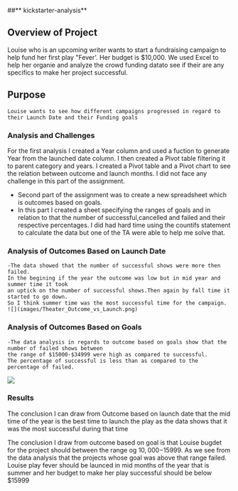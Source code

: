 ##** kickstarter-analysis**
## **Overview of Project**
   
   Louise who is an upcoming writer wants to start a fundraising campaign to help fund her first play "Fever'. Her budget is $10,000. We used Excel to help her 
   organie and analyze the crowd funding datato see if their are any specifics to make her project successful.
   
## **Purpose**

    Louise wants to see how different campaigns progressed in regard to their Launch Date and their Funding goals

### **Analysis and Challenges**
  
   For the first analysis I created a Year column and used a fuction to generate Year from the launched date column.
   I then created a Pivot table filtering it 
   to parent category and years. I created a Pivot table and a Pivot chart to see the relation between outcome and launch months. 
   I did not face any challenge in this part of the assignment.
  - Second part of the assignment was to create a new spreadsheet which is outcomes based on goals. 
  - In this part I created a sheet specifying the ranges of goals and
   in relation to that the number of successful,cancelled and failed and their respective percentages.
   I did had hard time using the countifs statement to calculate the 
   data but one of the TA were able to help me solve that. 

### **Analysis of Outcomes Based on Launch Date**
   
    -The data showed that the number of successful shows were more then failed.
    In the begining if the year the outcome was low but in mid year and summer time it took
    an uptick on the number of successful shows.Then again by fall time it started to go down. 
    So I think summer time was the most successful time for the campaign.
    ![](images/Theater_Outcome_vs_Launch.png)

    

### **Analysis of Outcomes Based on Goals**
   
    -The data analysis in regards to outcome based on goals show that the number of failed shows between 
    the range of $15000-$34999 were high as compared to successful. 
    The percentage of successful is less than as compared to the percentage of failed.
   ![](images/Outcome_vs_Goals.png)

   


### **Results**

 The conclusion I can draw from Outcome based on launch date that the mid time of the year is the best time to launch the play as the data shows that it was the most successful
  during that time 

 The conclusion I draw from outcome based on goal is that Louise bugdet for the project should between the range og $10,000-$15999. As we see from the data analysis that
  the projects whose goal was above that range failed. 
  Louise play fever should be launced in mid months of the year that is summer and her budget to make her play successful should be below $15999



